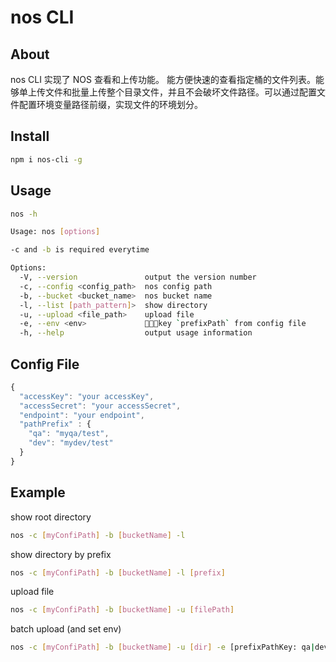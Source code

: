 # nos CLI

## About
nos CLI 实现了 NOS 查看和上传功能。 能方便快速的查看指定桶的文件列表。能够单上传文件和批量上传整个目录文件，并且不会破坏文件路径。可以通过配置文件配置环境变量路径前缀，实现文件的环境划分。

## Install
```sh
npm i nos-cli -g
```

## Usage
```sh
nos -h

Usage: nos [options]

-c and -b is required everytime

Options:
  -V, --version               output the version number
  -c, --config <config_path>  nos config path
  -b, --bucket <bucket_name>  nos bucket name
  -l, --list [path_pattern]>  show directory
  -u, --upload <file_path>    upload file
  -e, --env <env>             key `prefixPath` from config file
  -h, --help                  output usage information
```

## Config File
```js
{
  "accessKey": "your accessKey",
  "accessSecret": "your accessSecret",
  "endpoint": "your endpoint",
  "pathPrefix" : {
    "qa": "myqa/test",
    "dev": "mydev/test"
  }
}
```

## Example
show root directory
```sh
nos -c [myConfiPath] -b [bucketName] -l
```

show directory by prefix
```sh
nos -c [myConfiPath] -b [bucketName] -l [prefix]
```

upload file
```sh
nos -c [myConfiPath] -b [bucketName] -u [filePath]
```

batch upload (and set env)
```sh
nos -c [myConfiPath] -b [bucketName] -u [dir] -e [prefixPathKey: qa|dev|...]
```